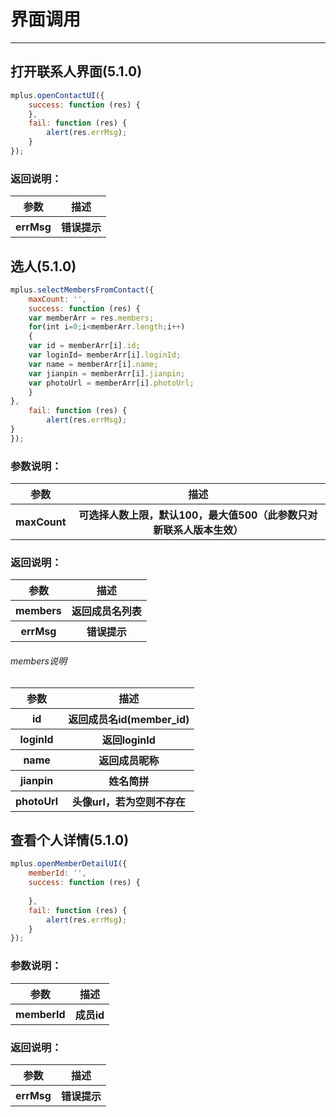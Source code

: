 # 界面调用

---

<h2 id="cid_0">打开联系人界面(5.1.0)</h2>

```JavaScript
mplus.openContactUI({
    success: function (res) {
    },
    fail: function (res) {
        alert(res.errMsg);
    }
});

```
### 返回说明：

<table>
  <tr>
    <th>参数</th>
    <th>描述</th>
  </tr>
  <tr>
    <th>errMsg</th>
    <th>错误提示</th>
  </tr>
</table>

<h2 id="cid_0">选人(5.1.0)</h2>


```JavaScript
mplus.selectMembersFromContact({
    maxCount: '', 
    success: function (res) {
    var memberArr = res.members;
	for(int i=0;i<memberArr.length;i++)
	{
	var id = memberArr[i].id; 
	var loginId= memberArr[i].loginId;
	var name = memberArr[i].name; 
	var jianpin = memberArr[i].jianpin; 
	var photoUrl = memberArr[i].photoUrl;
	}
},
	fail: function (res) {
        alert(res.errMsg);
}
});

```
### 参数说明：

<table>
  <tr>
    <th>参数</th>
    <th>描述</th>
  </tr>
  <tr>
    <th>maxCount</th>
    <th>可选择人数上限，默认100，最大值500（此参数只对新联系人版本生效）</th>
  </tr>
</table>

### 返回说明：

<table>
  <tr>
    <th>参数</th>
    <th>描述</th>
  </tr>
  <tr>
    <th>members</th>
    <th>返回成员名列表</th>
  </tr>
  <tr>
    <th>errMsg</th>
    <th>错误提示</th>
  </tr>
</table>

###### members说明

<table>
  <tr>
    <th>参数</th>
    <th>描述</th>
  </tr>
  <tr>
    <th>id</th>
    <th>返回成员名id(member_id)</th>
  </tr>
  <tr>
    <th>loginId</th>
    <th>返回loginId</th>
  </tr>
  <tr>
    <th>name</th>
    <th>返回成员昵称</th>
  </tr>
  <tr>
    <th>jianpin</th>
    <th>姓名简拼</th>
  </tr>
  <tr>
    <th>photoUrl</th>
    <th>头像url，若为空则不存在</th>
  </tr>
</table>

<h2 id="cid_0">查看个人详情(5.1.0)</h2>

```JavaScript
mplus.openMemberDetailUI({
    memberId: '', 
    success: function (res) {
       
    },
	fail: function (res) {
        alert(res.errMsg);
    }
});

```
### 参数说明：

<table>
  <tr>
    <th>参数</th>
    <th>描述</th>
  </tr>
  <tr>
    <th>memberId</th>
    <th>成员id</th>
  </tr>
</table>

### 返回说明：

<table>
  <tr>
    <th>参数</th>
    <th>描述</th>
  </tr>
  <tr>
    <th>errMsg</th>
    <th>错误提示</th>
  </tr>
</table>